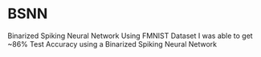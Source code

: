 # BSNN
Binarized Spiking Neural Network
Using FMNIST Dataset I was able to get ~86% Test Accuracy using a Binarized Spiking Neural Network
